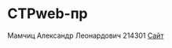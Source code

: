 # СТРweb-пр

Мамчиц Александр Леонардович 214301 [Сайт](https://iiogopoiiihuk.github.io/llogopoIIIHuk.github.io)
